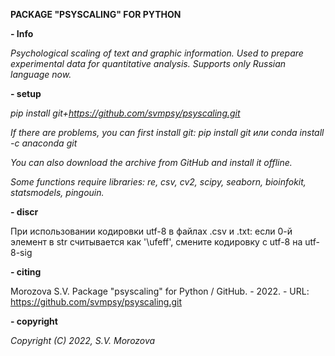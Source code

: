 <!---
title: "README"
date: '2022-09-01'
author: "Morozova S.V."
--->

**PACKAGE "PSYSCALING" FOR PYTHON**

**- Info**

*Psychological scaling of text and graphic information. Used to prepare experimental data for quantitative analysis. Supports only Russian language now.*

**- setup**

*pip install git+https://github.com/svmpsy/psyscaling.git*

*If there are problems, you can first install git:
pip install git или conda install -c anaconda git*

*You can also download the archive from GitHub and install it offline.*

*Some functions require libraries: re, csv, cv2, scipy, seaborn, bioinfokit, statsmodels, pingouin.*

**- discr**

При использовании кодировки utf-8 в файлах .csv и .txt: если 0-й элемент в str считывается как '\ufeff', смените кодировку с utf-8 на utf-8-sig

**- сiting**

Morozova S.V. Package "psyscaling" for Python / GitHub. - 2022. - URL: https://github.com/svmpsy/psyscaling.git

**- copyright**

*Copyright (C) 2022, S.V. Morozova*
